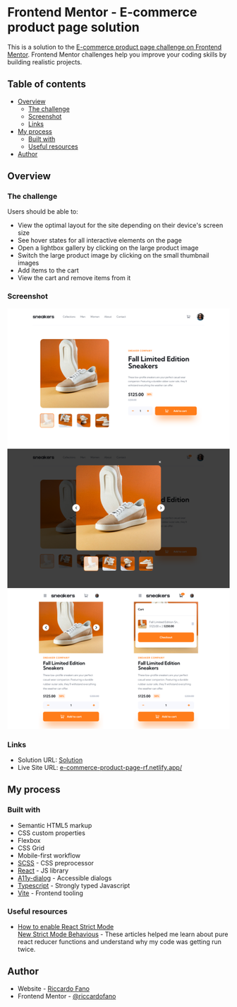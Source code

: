 # Frontend Mentor - E-commerce product page solution

This is a solution to the [E-commerce product page challenge on Frontend Mentor](https://www.frontendmentor.io/challenges/ecommerce-product-page-UPsZ9MJp6). Frontend Mentor challenges help you improve your coding skills by building realistic projects.

## Table of contents

- [Overview](#overview)
  - [The challenge](#the-challenge)
  - [Screenshot](#screenshot)
  - [Links](#links)
- [My process](#my-process)
  - [Built with](#built-with)
  - [Useful resources](#useful-resources)
- [Author](#author)

## Overview

### The challenge

Users should be able to:

- View the optimal layout for the site depending on their device's screen size
- See hover states for all interactive elements on the page
- Open a lightbox gallery by clicking on the large product image
- Switch the large product image by clicking on the small thumbnail images
- Add items to the cart
- View the cart and remove items from it

### Screenshot

![](./public/images/screenshot-desktop.png)
![](./public/images/screenshot-lightbox.png)
![](./public/images/screenshot-mobile.png)

### Links

- Solution URL: [Solution](https://www.frontendmentor.io/solutions/typescript-react-accessible-ecommerce-product-page-H4ZvnLubrC)
- Live Site URL: [e-commerce-product-page-rf.netlify.app/](https://e-commerce-product-page-rf.netlify.app/)

## My process

### Built with

- Semantic HTML5 markup
- CSS custom properties
- Flexbox
- CSS Grid
- Mobile-first workflow
- [SCSS](https://sass-lang.com) - CSS preprocessor
- [React](https://reactjs.org/) - JS library
- [A11y-dialog](https://a11y-dialog.netlify.app/) - Accessible dialogs
- [Typescript](https://www.typescriptlang.org/) - Strongly typed Javascript
- [Vite](https://vitejs.dev) - Frontend tooling

### Useful resources

- [How to enable React Strict Mode](https://kentcdodds.com/blog/react-strict-mode)  
  [New Strict Mode Behavious](https://reactjs.org/blog/2022/03/29/react-v18.html#new-strict-mode-behaviors) - These articles helped me learn about pure react reducer functions and understand why my code was getting run twice.

## Author

- Website - [Riccardo Fano](https://www.riccardofano.com)
- Frontend Mentor - [@riccardofano](https://www.frontendmentor.io/profile/riccardofano)

